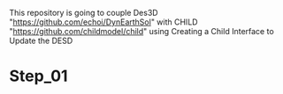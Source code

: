 This repository is going to couple Des3D "https://github.com/echoi/DynEarthSol" with CHILD "https://github.com/childmodel/child" using Creating a Child Interface to Update the DESD

Step_01
========

